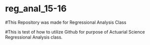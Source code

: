# reg_anal_15-16
#This Repository was made for Regressional Analysis Class

#This is test of how to utilize Github for purpose of Actuarial Science Regressional Analysis class.

